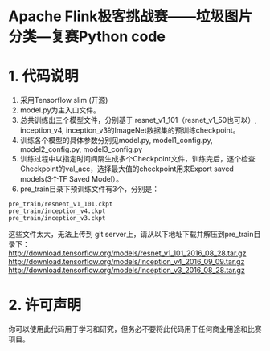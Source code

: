 # Apache Flink极客挑战赛——垃圾图片分类—复赛Python code

# 1. 代码说明
1. 采用Tensorflow slim (开源)
2. model.py为主入口文件。
3. 总共训练出三个模型文件，分别基于 resnet_v1_101（resnet_v1_50也可以）, inception_v4, inception_v3的ImageNet数据集的预训练checkpoint。
4. 训练各个模型的具体参数分别见model.py, model1_config.py, model2_config.py, model3_config.py
5. 训练过程中以指定时间间隔生成多个Checkpoint文件，训练完后，逐个检查Checkpoint的val_acc，选择最大值的checkpoint用来Export saved models(3个TF Saved Model）。
6. pre_train目录下预训练文件有3个，分别是：
```
pre_train/resnent_v1_101.ckpt
pre_train/inception_v4.ckpt
pre_train/inception_v3.ckpt
```
这些文件太大，无法上传到 git server上，请从以下地址下载并解压到pre_train目录下：
http://download.tensorflow.org/models/resnet_v1_101_2016_08_28.tar.gz
http://download.tensorflow.org/models/inception_v4_2016_09_09.tar.gz
http://download.tensorflow.org/models/inception_v3_2016_08_28.tar.gz

# 2. 许可声明
你可以使用此代码用于学习和研究，但务必不要将此代码用于任何商业用途和比赛项目。
